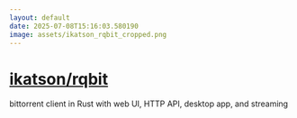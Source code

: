 ```yaml
---
layout: default
date: 2025-07-08T15:16:03.580190
image: assets/ikatson_rqbit_cropped.png
---
```


# [ikatson/rqbit](https://github.com/ikatson/rqbit)

bittorrent client in Rust with web UI, HTTP API, desktop app, and streaming
